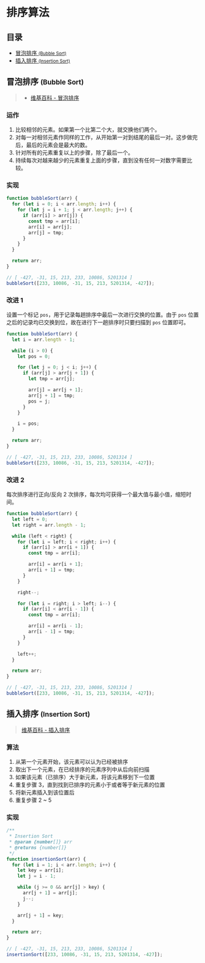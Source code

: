 # 排序算法

## 目录

* [冒泡排序 <small>(Bubble Sort)</small>](#冒泡排序-bubble-sort)
* [插入排序 <small>(Insertion Sort)</small>](#插入排序-insertion-sort)

## 冒泡排序 <small>(Bubble Sort)</small>

> * [维基百科 - 冒泡排序](https://zh.wikipedia.org/wiki/%E5%86%92%E6%B3%A1%E6%8E%92%E5%BA%8F)

### 运作

1. 比较相邻的元素。如果第一个比第二个大，就交换他们两个。
2. 对每一对相邻元素作同样的工作，从开始第一对到结尾的最后一对。这步做完后，最后的元素会是最大的数。
3. 针对所有的元素重复以上的步骤，除了最后一个。
4. 持续每次对越来越少的元素重复上面的步骤，直到没有任何一对数字需要比较。

### 实现

```js
function bubbleSort(arr) {
  for (let i = 0; i < arr.length; i++) {
    for (let j = i + 1; j < arr.length; j++) {
      if (arr[i] > arr[j]) {
        const tmp = arr[i];
        arr[i] = arr[j];
        arr[j] = tmp;
      }
    }
  }

  return arr;
}

// [ -427, -31, 15, 213, 233, 10086, 5201314 ]
bubbleSort([233, 10086, -31, 15, 213, 5201314, -427]);
```

### 改进 1

设置一个标记 `pos`，用于记录每趟排序中最后一次进行交换的位置。由于 `pos` 位置之后的记录均已交换到位，故在进行下一趟排序时只要扫描到 `pos` 位置即可。

```js
function bubbleSort(arr) {
  let i = arr.length - 1;

  while (i > 0) {
    let pos = 0;

    for (let j = 0; j < i; j++) {
      if (arr[j] > arr[j + 1]) {
        let tmp = arr[j];

        arr[j] = arr[j + 1];
        arr[j + 1] = tmp;
        pos = j;
      }
    }

    i = pos;
  }

  return arr;
}

// [ -427, -31, 15, 213, 233, 10086, 5201314 ]
bubbleSort([233, 10086, -31, 15, 213, 5201314, -427]);
```

### 改进 2

每次排序进行正向/反向 2 次排序，每次均可获得一个最大值与最小值，缩短时间。

```js
function bubbleSort(arr) {
  let left = 0;
  let right = arr.length - 1;

  while (left < right) {
    for (let i = left; i < right; i++) {
      if (arr[i] > arr[i + 1]) {
        const tmp = arr[i];

        arr[i] = arr[i + 1];
        arr[i + 1] = tmp;
      }
    }

    right--;

    for (let i = right; i > left; i--) {
      if (arr[i] < arr[i - 1]) {
        const tmp = arr[i];

        arr[i] = arr[i - 1];
        arr[i - 1] = tmp;
      }
    }

    left++;
  }

  return arr;
}

// [ -427, -31, 15, 213, 233, 10086, 5201314 ]
bubbleSort([233, 10086, -31, 15, 213, 5201314, -427]);
```

## 插入排序 <small>(Insertion Sort)</small>

> [维基百科 - 插入排序](https://zh.wikipedia.org/wiki/%E6%8F%92%E5%85%A5%E6%8E%92%E5%BA%8F)

### 算法

1. 从第一个元素开始，该元素可以认为已经被排序
2. 取出下一个元素，在已经排序的元素序列中从后向前扫描
3. 如果该元素（已排序）大于新元素，将该元素移到下一位置
4. 重复步骤 3，直到找到已排序的元素小于或者等于新元素的位置
5. 将新元素插入到该位置后
6. 重复步骤 2 ~ 5

### 实现

```js
/**
 * Insertion Sort
 * @param {number[]} arr
 * @returns {number[]}
 */
function insertionSort(arr) {
  for (let i = 1; i < arr.length; i++) {
    let key = arr[i];
    let j = i - 1;

    while (j >= 0 && arr[j] > key) {
      arr[j + 1] = arr[j];
      j--;
    }

    arr[j + 1] = key;
  }

  return arr;
}

// [ -427, -31, 15, 213, 233, 10086, 5201314 ]
insertionSort([233, 10086, -31, 15, 213, 5201314, -427]);
```